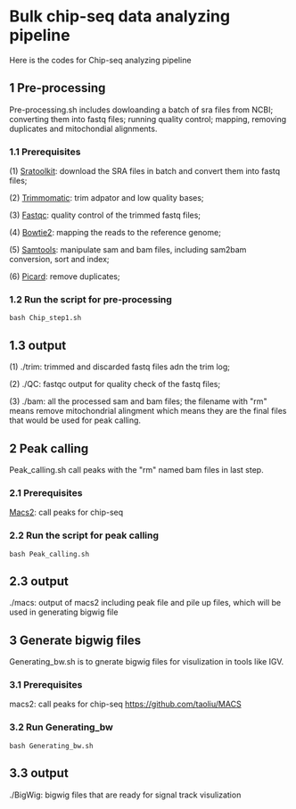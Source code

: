 
# Bulk chip-seq data analyzing pipeline

Here is the codes for Chip-seq analyzing pipeline



## 1 Pre-processing

Pre-processing.sh includes dowloanding a batch of sra files from NCBI; converting them into fastq files; running quality control; mapping, removing duplicates and mitochondial alignments.

### 1.1 Prerequisites

(1) [Sratoolkit](https://www.ncbi.nlm.nih.gov/books/NBK158900/): download the SRA files in batch and convert them into fastq files;
    
    
(2) [Trimmomatic](http://www.usadellab.org/cms/?page=trimmomatic): trim adpator and low quality bases;
    

(3) [Fastqc](https://www.bioinformatics.babraham.ac.uk/projects/fastqc/): quality control of the trimmed fastq files;
  
 
(4) [Bowtie2](http://bowtie-bio.sourceforge.net/bowtie2/index.shtml): mapping the reads to the reference genome;
    
    
(5) [Samtools](https://www.htslib.org): manipulate sam and bam files, including sam2bam conversion, sort and index;


(6) [Picard](https://broadinstitute.github.io/picard/): remove duplicates; 

### 1.2 Run the script for pre-processing
```
bash Chip_step1.sh
```
## 1.3 output

(1) ./trim: trimmed and discarded fastq files adn the trim log;                                                              

(2) ./QC: fastqc output for quality check of the fastq files;

(3) ./bam: all the processed sam and bam files; the filename with "rm" means remove mitochondrial alingment which means they are the final files that would be used for peak calling.





## 2 Peak calling

Peak_calling.sh call peaks with the "rm" named bam files in last step.

### 2.1 Prerequisites

[Macs2](https://github.com/taoliu/MACS): call peaks for chip-seq


### 2.2 Run the script for peak calling

```
bash Peak_calling.sh
```
## 2.3 output

./macs: output of macs2 including peak file and pile up files, which will be used in generating bigwig file                                                              





## 3 Generate bigwig files

Generating_bw.sh is to gnerate bigwig files for visulization in tools like IGV. 

### 3.1 Prerequisites

macs2: call peaks for chip-seq
https://github.com/taoliu/MACS
### 3.2 Run Generating_bw

```
bash Generating_bw.sh
```
## 3.3 output

./BigWig: bigwig files that are ready for signal track visulization



 

